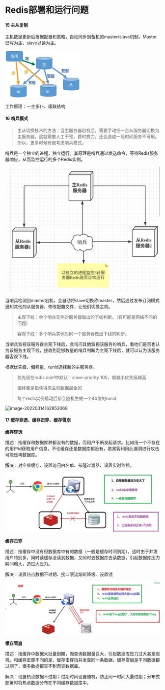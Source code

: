 # Redis部署和运行问题

#### 15 主从复制

主机数据更新后根据配置和策略，自动同步到备机的master/slave机制，Master已写为主，slave以读为主。

<img src="https://raw.githubusercontent.com/zouquchen/Images/main/imgs/image-20220314160126241.png" alt="image-20220314160126241" style="zoom:50%;" />

工作原理：一主多仆、级联结构



#### 16 哨兵模式

> 主从切换技术的方法：当主服务器宕机后，需要手动把一台从服务器切换为主服务器，这就需要人工干预，费时费力，还会造成一段时间服务不可用。所以，更多时候有限考虑哨兵模式。

哨兵是一个独立的进程，独立运行。其原理是哨兵通过发送命令，等待Redis服务器响应，从而监控运行的多个Redis实例。

![img](https://raw.githubusercontent.com/zouquchen/Images/main/imgs/webp.webp)

当哨兵检测到master宕机，会自动将slave切换称master，然后通过发布订阅模式通知其他的从服务器，修改配置文件，让他们切换主机。

> 主观下线：单个哨兵实例对服务器做出的下线判断。（有可能是网络不同的问题）
>
> 客观下线：多个哨兵实例对同一个服务器做出下线的判断。

当哨兵监视该服务器主观下线后，会询问其他监视该服务的哨兵，看他们是否也认为该服务主观下线，接收到足够数量的哨兵判断为主观下线后，就可以认为该服务器客观下线。

根据优先级、偏移量、runid选择新的主服务器。

> 优先级在redis.conf中默认：slave-priority 100，值越小优先级越高
>
> 偏移量是指获得原主机数据最全的
>
> 每个redis实例启动后都会随机生成一个40位的runid

![image-20220314162853069](E:\java\八股\7-redis.assets\image-20220314162853069.png)

#### 17 缓存穿透、缓存击穿、缓存雪崩

**缓存穿透**

描述：指缓存和数据库种都没有的数据，而用户不断发起请求。比如用一个不存在的用户id获取用户信息，不论缓存还是数据库都没有，若黑客利用此漏洞进行攻击可能压垮数据库。

解决：对空值缓存、设置访问白名单、布隆过滤器、设置实时监控。

![image-20220715213639434](https://raw.githubusercontent.com/zouquchen/Images/main/imgs/image-20220715213639434.png)

**缓存击穿**

描述：指缓存中没有但数据库中有的数据（一般是缓存时间到期），这时由于并发用户特别多，同时读缓存没读到数据，又同时去数据库去读数据，引起数据库压力瞬间增大，造过大压力。

解决：设置热点数据不过期、接口限流熔断降级、设置锁

![image-20220314161212375](https://raw.githubusercontent.com/zouquchen/Images/main/imgs/image-20220314161212375.png)

**缓存雪崩**

描述：指缓存中数据大批量到期，而查询数据量巨大，引起数据库压力过大甚至宕机。和缓存击穿不同的是，缓存击穿指并发查同一条数据，缓存雪崩是不同数据都过期了，很多数据都查不到而查数据库。

解决：设置热点数据不过期；过期时间设置随机，防止同一时间大量过期；分布式部署时将热点数据分布在不同缓存数据库中。